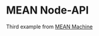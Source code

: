 # MEAN Node-API
Third example from <a href="https://leanpub.com/mean-machine" target="_blank">MEAN Machine</a>
